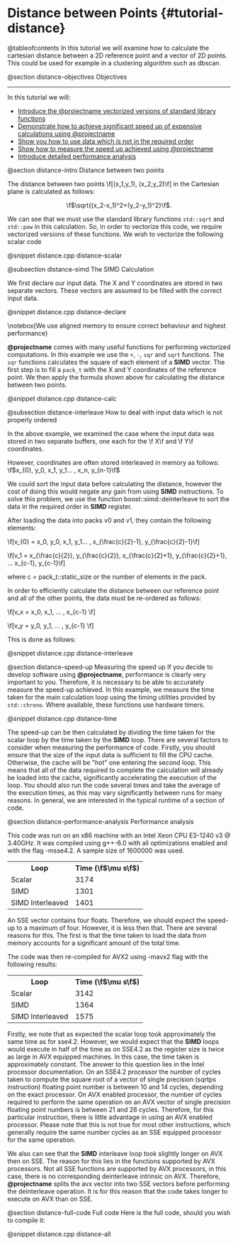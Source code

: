 Distance between Points {#tutorial-distance}
=========

@tableofcontents
In this tutorial we will examine how to calculate the cartesian distance
between a 2D reference point and a vector of 2D points. This could be used
for example in a clustering algorithm such as dbscan.

@section distance-objectives Objectives

-------------------------------------

In this tutorial we will:
- [Introduce the @projectname vectorized versions of standard library functions](#distance-intro)
- [Demonstrate how to achieve significant speed up of expensive calculations using @projectname](#distance-simd)
- [Show you how to use data which is not in the required order](#distance-interleave)
- [Show how to measure the speed up achieved using @projectname](#distance-speed-up)
- [Introduce detailed performance analysis](#distance-performance-analysis)

@section distance-intro Distance between two points

The distance between two points \f[(x_1,y_1), (x_2,y_2)\f] in the Cartesian plane is calculated as follows:

<CENTER>\f$\sqrt{(x_2-x_1)^2+(y_2-y_1)^2}\f$.</CENTER>

We can see that we must use the standard library functions `std::sqrt` and `std::pow`
in this calculation. So, in order to vectorize this code, we require vectorized
versions of these functions.  We wish to vectorize the following scalar code

@snippet distance.cpp distance-scalar

@subsection distance-simd The SIMD Calculation

We first declare our input data. The X and Y coordinates are stored in two separate vectors. These
vectors are assumed to be filled with the correct input data.

@snippet distance.cpp distance-declare

\notebox{We use aligned memory to ensure correct behaviour and highest performance}

**@projectname** comes with many useful functions for performing vectorized computations. In this example
we use the `+`, `-`, `sqr` and `sqrt` functions. The `sqr` functions calculates the square of each element
of a __SIMD__ vector. The first step is to fill a `pack_t` with the X and Y coordinates of the reference
point. We then apply the formula shown above for calculating the distance between two points.

@snippet distance.cpp distance-calc

@subsection distance-interleave How to deal with input data which is not properly ordered 

In the above example, we examined the case where the input data was stored in two
separate buffers, one each for the \f X\f and \f Y\f coordinates.

However, coordinates are often stored interleaved in memory as follows: \f$x_{0}, y_0, x_1, y_1... , x_n, y_{n-1}\f$

We could sort the input data before calculating the distance, however the cost of
doing this would negate any gain from using __SIMD__ instructions. To
solve this problem, we use the function boost::simd::deinterleave
to sort the data in the required order in __SIMD__ register.

After loading the data into packs v0 and v1, they contain the following elements:

\f[v_{0} = x_0, y_0, x_1, y_1... , x_{\frac{c}{2}-1}, y_{\frac{c}{2}-1}\f]

\f[v_1 = x_{\frac{c}{2}}, y_{\frac{c}{2}}, x_{\frac{c}{2}+1}, y_{\frac{c}{2}+1}, ...  x_{c-1}, y_{c-1}\f]

where c = pack_t::static_size or the number of elements in the pack.

In order to efficiently calculate the distance between our reference point and all of the other points,
the data must be re-ordered as follows:

\f[v_x = x_0, x_1, ... , x_{c-1} \f]

\f[v_y = y_0, y_1, ... , y_{c-1} \f]


This is done as follows:

@snippet distance.cpp distance-interleave

@section distance-speed-up Measuring the speed up
If you decide to develop software using **@projectname**, performance is clearly
very important to you. Therefore, it is necessary to be able to accurately measure
the speed-up achieved. In this example, we measure the time taken for the main
calculation loop using the timing utilities provided by `std::chrono`. Where available,
these functions use hardware timers.

@snippet distance.cpp distance-time

The speed-up can be then calculated by dividing the time taken for the scalar loop
by the time taken by the __SIMD__ loop. There are several factors to consider
when measuring the performance of code. Firstly, you should ensure that the size of
the input data is sufficient to fill the CPU cache. Otherwise, the cache will be "hot"
one entering the second loop. This means that all of the data required to complete
the calculation will already be loaded into the cache, significantly accelerating the
execution of the loop. You should also run the code several times and take the average
of the execution times, as this may vary significantly between runs for many reasons.
In general, we are interested in the typical runtime of a section of code.

@section distance-performance-analysis Performance analysis

This code was run on an x86 machine with an Intel Xeon CPU E3-1240 v3 @ 3.40GHz. It was
compiled using g++-6.0 with all optimizations enabled and with the flag -msse4.2. A sample
size of 1600000 was used.

<table align=center width=25% class="table-striped table-bordered">
<tr><th>Loop                <th>Time (\f$\mu s\f$)
<tr><td>Scalar              <td>3174
<tr><td>SIMD                <td>1301
<tr><td>SIMD Interleaved    <td>1401
</table>

An SSE vector contains four floats. Therefore, we should expect the speed-up to
a maximum of four. However, it is less then that. There are several reasons for
this. The first is that the time taken to load the data from memory accounts for
a significant amount of the total time. 

The code was then re-compiled for AVX2 using -mavx2 flag with the following results:

<table align=center width=25% class="table-striped table-bordered">
<tr><th>Loop                <th>Time (\f$\mu s\f$)
<tr><td>Scalar              <td>3142
<tr><td>SIMD                <td>1364
<tr><td>SIMD Interleaved    <td>1575
</table>

Firstly, we note that as expected the scalar loop took approximately the same time
as for sse4.2. However, we would expect that the __SIMD__ loops would execute in
half of the time as on SSE4.2 as the register size is twice as large in AVX equipped
machines. In this case, the time taken is approximately constant. The answer to this question lies
in the Intel processor documentation. On an SSE4.2 processor the number of cycles taken to compute
the square root of a vector of single precision (sqrtps instruction) floating point number is between
10 and 14 cycles, depending on the exact processor. On AVX enabled processor, the number of cycles
required to perform the same operation on an AVX vector of single precision floating point
numbers is between 21 and 28 cycles. Therefore, for this particular instruction, there is little
advantage in using an AVX enabled processor. Please note that this is not true for most other
instructions, which generally require the same number cycles as an SSE equipped processor
for the same operation.

We also can see that the __SIMD__ interleave loop took slightly longer on AVX then on SSE. The reason
for this lies in the functions supported by AVX processors. Not all SSE functions
are supported by AVX processors, in this case, there is no corresponding deinterleave
intrinsic on AVX. Therefore, **@projectname** splits the avx vector
into two SSE vectors before performing the deinterleave operation. It is for this reason
that the code takes longer to execute on AVX than on SSE.

@section distance-full-code Full code
Here is the full code, should you wish to compile it:

@snippet distance.cpp distance-all
